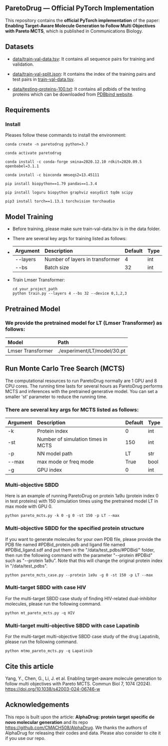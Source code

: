 ## ParetoDrug — Official PyTorch Implementation

This repository contains  the **official PyTorch implementation** of the paper: **Enabling Target-Aware Molecule Generation to Follow Multi Objectives with Pareto MCTS**, which is published in Communications Biology.

## Datasets

- [data/train-val-data.tsv](https://drive.google.com/drive/folders/1myoeLdsOYz8mSvYEhSdMfUszUJlaJR3u?usp=sharing): It contains all sequence pairs for training and validation.

- [data/train-val-split.json](https://github.com/CMACH508/AlphaDrug/blob/main/data/train-val-split.json): It contains the index of the training pairs and test pairs in [train-val-data.tsv](https://drive.google.com/drive/folders/1myoeLdsOYz8mSvYEhSdMfUszUJlaJR3u?usp=sharing).

- [data/testing-proteins-100.txt](https://github.com/CMACH508/AlphaDrug/blob/main/data/testing-proteins-100.txt): It contains all pdbids of the testing proteins which can be downloaded from [PDBbind website](http://www.pdbbind.org.cn/).


## Requirements

### Install
Pleases follow these commands to install the environment:

```
conda create -n paretodrug python=3.7

conda activate paretodrug

conda install -c conda-forge smina=2020.12.10 rdkit=2020.09.5 openbabel=3.1.1

conda install -c bioconda mmseqs2=13.45111

pip install biopython==1.79 pandas==1.3.4

pip install loguru biopython graphviz easydict tqdm scipy

pip3 install torch==1.13.1 torchvision torchaudio
```

## Model Training

- Before training, please make sure train-val-data.tsv is in the data folder.

- There are several key args for training listed as follows:
- 
    | Argument | Description | Default | Type |
    | :-----| :---- | :---- | :---- |
    | --layers | Number of layers in transformer | 4 | int |
    | --bs | Batch size | 32 | int |

- Train Lmser Transformer:

    ```shell
    cd your_project_path
    python train.py --layers 4 --bs 32 --device 0,1,2,3
    ```

## Pretrained Model

### We provide the pretrained model for LT (Lmser Transformer) as follows:
| Model  | Path |
| :----- | :---- | 
| Lmser Transformer | ./experiment/LT/model/30.pt|


## Run Monte Carlo Tree Search (MCTS)

The computational resources to run ParetoDrug normally are 1 GPU and 8 CPU cores.
The running time lasts for several hours as ParetoDrug performs MCTS and inferences with the pretrained generative model.
You can set a smaller 'st' parameter to reduce the running time.

### There are several key args for MCTS listed as follows:
| Argument | Description                        | Default | Type |
|:---------|:-----------------------------------|:--------|:-----|
| -k       | Protein index                      | 0       | int  |
| -st      | Number of simulation times in MCTS | 150     | int  |
| -p       | NN model path                      | LT      | str  |
| --max    | max mode or freq mode              | True    | bool |
| -g       | GPU index                          | 0       | int  |

### Multi-objective SBDD
Here is an example of running ParetoDrug on protein 1a9u (protein index 0 in test proteins) with 150 simulation times using the pretrained model LT in max mode with GPU 0.
```shell
python pareto_mcts.py -k 0 -g 0 -st 150 -p LT --max
```

### Multi-objective SBDD for the specified protein structure
If you want to generate molecules for your own PDB file, please provide the PDB file named #PDBid_protein.pdb and ligand file named #PDBid_ligand.sdf and put them in the "/data/test_pdbs/#PDBid/" folder, then run the following command with the parameter "--protein #PDBid" such as "--protein 1a9u".
Note that this will change the original protein index in "/data/test_pdbs".
```shell
python pareto_mcts_case.py --protein 1a9u -g 0 -st 150 -p LT --max
```

### Multi-target SBDD with case HIV
For the multi-target SBDD case study of finding HIV-related dual-inhibitor molecules, please run the following command.
```shell
python mt_pareto_mcts.py -q HIV
```

### Multi-target multi-objective SBDD with case Lapatinib
For the multi-target multi-objective SBDD case study of the drug Lapatinib, please run the following command.
```shell
python mtmo_pareto_mcts.py -q Lapatinib
```
## Cite this article
Yang, Y., Chen, G., Li, J. et al. Enabling target-aware molecule generation to follow multi objectives with Pareto MCTS. Commun Biol 7, 1074 (2024). https://doi.org/10.1038/s42003-024-06746-w
## Acknowledgements
This repo is built upon the article: **AlphaDrug: protein target specific de novo molecular generation** and its repo https://github.com/CMACH508/AlphaDrug.
We thanks the authors of AlphaDrug for releasing their codes and data. Please also consider to cite it if you use our repo.


